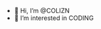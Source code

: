 - 👋 Hi, I’m @COLIZN
- 👀 I’m interested in CODING

<!---
COLIZN/COLIZN is a ✨ special ✨ repository because its `README.md` (this file) appears on your GitHub profile.
You can click the Preview link to take a look at your changes.
--->
